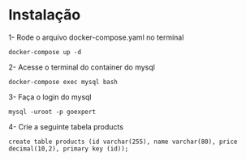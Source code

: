 # Instalação

1- Rode o arquivo docker-compose.yaml no terminal

    docker-compose up -d

2- Acesse o terminal do container do mysql

    docker-compose exec mysql bash

3- Faça o login do mysql

    mysql -uroot -p goexpert

4- Crie a seguinte tabela products

    create table products (id varchar(255), name varchar(80), price decimal(10,2), primary key (id));
